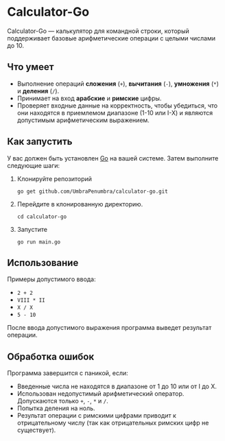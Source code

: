 # Calculator-Go

Calculator-Go — калькулятор для командной строки, который поддерживает базовые арифметические операции с целыми числами до 10.

## Что умеет

- Выполнение операций **сложения** (`+`), **вычитания** (`-`), **умножения** (`*`) и **деления** (`/`).
- Принимает на вход **арабские** и **римские** цифры.
- Проверяет входные данные на корректность, чтобы убедиться, что они находятся в приемлемом диапазоне (1-10 или I-X) и являются допустимым арифметическим выражением.

## Как запустить

У вас должен быть установлен [Go](https://golang.org/dl/) на вашей системе. Затем выполните следующие шаги:

1. Клонируйте репозиторий
    ```
    go get github.com/UmbraPenumbra/calculator-go.git
    ```

2. Перейдите в клонированную директорию.
   ```
   cd calculator-go
   ```

3. Запустите
   ```
   go run main.go
   ```

## Использование

Примеры допустимого ввода:

- `2 + 2`
- `VIII * II`
- `X / X`
- `5 - 10`

После ввода допустимого выражения программа выведет результат операции. 

## Обработка ошибок

Программа завершится с паникой, если:

- Введенные числа не находятся в диапазоне от 1 до 10 или от I до X.
- Использован недопустимый арифметический оператор. Допускаются только `+`, `-`, `*` и `/`.
- Попытка деления на ноль.
- Результат операции с римскими цифрами приводит к отрицательному числу (так как отрицательных римских цифр не существует).

